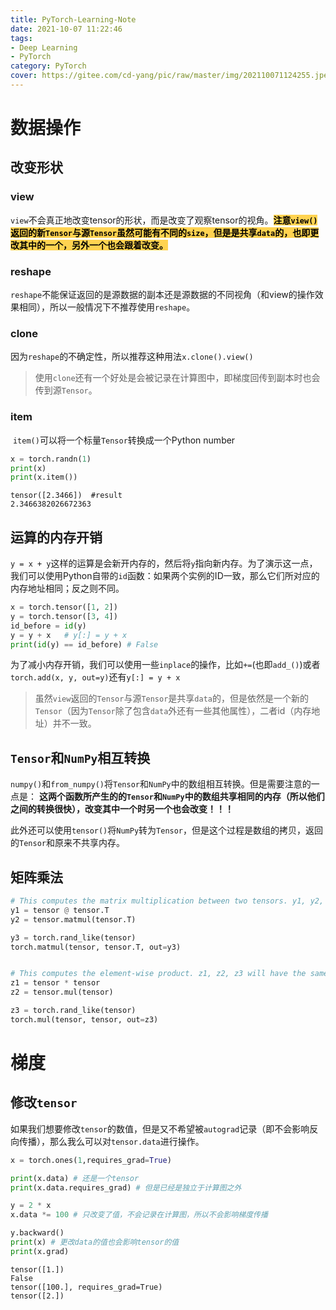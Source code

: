 ```yaml
---
title: PyTorch-Learning-Note
date: 2021-10-07 11:22:46
tags:
- Deep Learning
- PyTorch
category: PyTorch
cover: https://gitee.com/cd-yang/pic/raw/master/img/202110071124255.jpeg
---
```


<!DOCTYPE html>
<html>
<head>
<meta  charset=utf-8"/>
    <style>
        mark {
            background-color:#ffd351 ; font-weight:bold;
        }
    </style>

# 数据操作

## 改变形状

### view

​		`view`不会真正地改变tensor的形状，而是改变了观察tensor的视角。<mark>注意`view()`返回的新`Tensor`与源`Tensor`虽然可能有不同的`size`，但是是共享`data`的，也即更改其中的一个，另外一个也会跟着改变。</mark>

### reshape

​		`reshape`不能保证返回的是源数据的副本还是源数据的不同视角（和view的操作效果相同），所以一般情况下不推荐使用`reshape`。

### clone

​		因为`reshape`的不确定性，所以推荐这种用法`x.clone().view()`

> 使用`clone`还有一个好处是会被记录在计算图中，即梯度回传到副本时也会传到源`Tensor`。

### item

​		`item()`可以将一个标量`Tensor`转换成一个Python number

```python
x = torch.randn(1)
print(x)
print(x.item())
```

```
tensor([2.3466])  #result
2.3466382026672363
```

## 运算的内存开销

​		`y = x + y`这样的运算是会新开内存的，然后将`y`指向新内存。为了演示这一点，我们可以使用Python自带的`id`函数：如果两个实例的ID一致，那么它们所对应的内存地址相同；反之则不同。

```python
x = torch.tensor([1, 2])
y = torch.tensor([3, 4])
id_before = id(y)
y = y + x   # y[:] = y + x
print(id(y) == id_before) # False 
```

​		为了减小内存开销，我们可以使用一些`inplace`的操作，比如`+=`(也即`add_()`)或者`torch.add(x, y, out=y)`还有`y[:] = y + x`

>虽然`view`返回的`Tensor`与源`Tensor`是共享`data`的，但是依然是一个新的`Tensor`（因为`Tensor`除了包含`data`外还有一些其他属性），二者id（内存地址）并不一致。

## `Tensor`和`NumPy`相互转换

​		`numpy()`和`from_numpy()`将`Tensor`和`NumPy`中的数组相互转换。但是需要注意的一点是： **这两个函数所产生的的`Tensor`和`NumPy`中的数组共享相同的内存（所以他们之间的转换很快），改变其中一个时另一个也会改变！！！**

​	此外还可以使用`tensor()`将`NumPy`转为`Tensor`，但是这个过程是数组的拷贝，返回的`Tensor`和原来不共享内存。

## 矩阵乘法

```python
# This computes the matrix multiplication between two tensors. y1, y2, y3 will have the same value
y1 = tensor @ tensor.T
y2 = tensor.matmul(tensor.T)

y3 = torch.rand_like(tensor)
torch.matmul(tensor, tensor.T, out=y3)


# This computes the element-wise product. z1, z2, z3 will have the same value
z1 = tensor * tensor
z2 = tensor.mul(tensor)

z3 = torch.rand_like(tensor)
torch.mul(tensor, tensor, out=z3)
```



# 梯度

## 修改`tensor`

​		如果我们想要修改`tensor`的数值，但是又不希望被`autograd`记录（即不会影响反向传播），那么我么可以对`tensor.data`进行操作。

```python
x = torch.ones(1,requires_grad=True)

print(x.data) # 还是一个tensor
print(x.data.requires_grad) # 但是已经是独立于计算图之外

y = 2 * x
x.data *= 100 # 只改变了值，不会记录在计算图，所以不会影响梯度传播

y.backward()
print(x) # 更改data的值也会影响tensor的值
print(x.grad)
```

```
tensor([1.])
False
tensor([100.], requires_grad=True)
tensor([2.])
```



